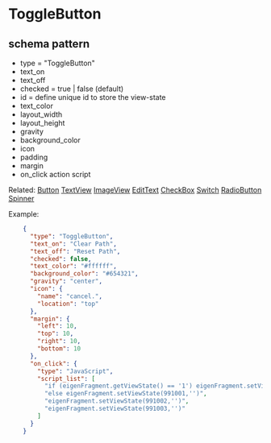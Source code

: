 # ToggleButton
## schema pattern

* type = "ToggleButton"
* text_on
* text_off
* checked = true | false (default) 
* id = define unique id to store the view-state
* text_color
* layout_width
* layout_height
* gravity
* background_color
* icon
* padding 
* margin
* on_click action script

Related:
[Button](Button.md) 
[TextView](TextView.md) 
[ImageView](ImageView.md) 
[EditText](EditText.md) 
[CheckBox](CheckBox.md) 
[Switch](Switch.md) 
[RadioButton](RadioButton.md) 
[Spinner](Spinner.md) 


Example:
```json
    {
      "type": "ToggleButton",
      "text_on": "Clear Path",
      "text_off": "Reset Path",
      "checked": false,
      "text_color": "#ffffff",
      "background_color": "#654321",
      "gravity": "center",
      "icon": {
        "name": "cancel.",
        "location": "top"
      },
      "margin": {
        "left": 10,
        "top": 10,
        "right": 10,
        "bottom": 10
      },
      "on_click": {
        "type": "JavaScript",
        "script_list": [
          "if (eigenFragment.getViewState() == '1') eigenFragment.setViewState(991001,'git-repos/eigenframe')",
          "else eigenFragment.setViewState(991001,'')",
          "eigenFragment.setViewState(991002,'')",
          "eigenFragment.setViewState(991003,'')"
        ]
      }
    }
```

